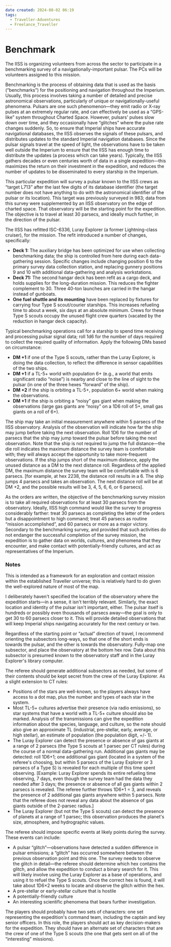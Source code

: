 ```yaml
---
date created: 2024-08-02 06:19
tags:
  - Traveller-Adventures
  - Freelance_Traveller
---
```


# Benchmark

The IISS is organizing volunteers from across the sector to participate in a benchmarking survey of a navigationally-important pulsar. The PCs will be volunteers assigned to this mission.

Benchmarking is the process of obtaining data that is used as the basis (“benchmarks”) for the positioning and navigation throughout the Imperium. Usually, this process involves taking a number of detailed and precise astronomical observations, particularly of unique or navigationally-useful phenomena. Pulsars are one such phenomenon—they emit radio or X-ray pulses at an extremely regular rate, and can effectively be used as a “GPS-like” system throughout Charted Space. However, pulsars' pulses slow down over time, and they occasionally have “glitches” where the pulse rate changes suddenly. So, to ensure that Imperial ships have accurate navigational databases, the IISS observes the signals of these pulsars, and distributes updates to the standard Imperial navigation databases. Since the pulsar signals travel at the speed of light, the observations have to be taken well outside the Imperium to ensure that the IISS has enough time to distribute the updates (a process which can take years). Typically, the IISS gathers decades or even centuries worth of data in a single expedition—this maximizes the return on their investment in the expedition, and reduces the number of updates to be disseminated to every starship in the Imperium.

This particular expedition will survey a pulsar known to the IISS crews as “target L713” after the last few digits of its database identifier (the target number does not have anything to do with the astronomical identifier of the pulsar or its location). This target was previously surveyed in 983; data from this survey were supplemented by an IISS observatory on the edge of charted space. That observatory will be the starting point for the expedition. The objective is to travel at least 30 parsecs, and ideally much further, in the direction of the pulsar.

The IISS has refitted ISC-6336, Luray Explorer (a former Lightning-class cruiser), for the mission. The refit introduced a number of changes, specifically:

- **Deck 1:** The auxiliary bridge has been optimized for use when collecting benchmarking data; the ship is controlled from here during each data-gathering session. Specific changes include changing position 6 to the primary survey data collection station, and replacing gunnery positions 9 and 10 with additional data-gathering and analysis workstations.
- **Deck 71:** The second hangar deck has been refit as a cargo deck, and holds supplies for the long-duration mission. This reduces the fighter complement to 30. Three 40-ton launches are carried in the hangar instead of gunboats.
- **One fuel shuttle and its mounting** have been replaced by fixtures for carrying four Type S scout/courier starships. This increases refueling time to about a week, six days at an absolute minimum. Crews for these Type S scouts occupy the unused flight crew quarters (vacated by the reduction in hangar deck capacity).

Typical benchmarking operations call for a starship to spend time receiving and processing pulsar signal data; roll 1d6 for the number of days required to collect the required quality of information. Apply the following DMs based on circumstance:

- **DM +1** if one of the Type S scouts, rather than the Luray Explorer, is doing the data collection, to reflect the difference in sensor capabilities of the two ships.
- **DM +1** if a TL-5+ world with population 6+ (e.g., a world that emits significant radio “noise”) is nearby and close to the line of sight to the pulsar (in one of the three hexes “forward” of the ship).
- **DM +2** if the ship is orbiting a TL-5+, population 6+ world when making the observations.
- **DM +1** if the ship is orbiting a “noisy” gas giant when making the observations (large gas giants are “noisy” on a 1D6 roll of 5+, small gas giants on a roll of 6+).

The ship may take an initial measurement anywhere within 5 parsecs of the IISS observatory. Analysis of the observation will indicate how far the ship may jump before taking the next observation. Roll 1D6 for the number of parsecs that the ship may jump toward the pulsar before taking the next observation. Note that the ship is not required to jump the full distance—the die roll indicates the maximum distance the survey team is comfortable with; they will always accept the opportunity to take more-frequent observations. If the ship jumps short of the maximum distance, apply the unused distance as a DM to the next distance roll. Regardless of the applied DM, the maximum distance the survey team will be comfortable with is 6 parsecs. [for example, at hex 2238, the distance roll results in a 6. The ship jumps 4 parsecs and takes an observation. The next distance roll will be at DM +2, and the possible results will be 3, 4, 5, 6, 6, or 6 parsecs].

As the orders are written, the objective of the benchmarking survey mission is to take all required observations for at least 30 parsecs from the observatory. Ideally, IISS high command would like the survey to progress considerably farther: treat 30 parsecs as completing the letter of the orders but a disappointment to high command; treat 45 parsecs as routine “mission accomplished”, and 60 parsecs or more as a major victory. Secondary to the benchmarking survey, and provided that such activities do not endanger the successful completion of the survey mission, the expedition is to gather data on worlds, cultures, and phenomena that they encounter, and make contact with potentially-friendly cultures, and act as representatives of the Imperium.

### Notes

This is intended as a framework for an exploration and contact mission within the established Traveller universe; this is relatively hard to do given the well-explored nature of most of the map.

I deliberately haven't specified the location of the observatory where the expedition starts—in a sense, it isn't terribly relevant. Similarly, the exact location and identity of the pulsar isn't important, either. The pulsar itself is hundreds or possibly even thousands of parsecs away—the goal is only to get 30 to 60 parsecs closer to it. This will provide detailed observations that will keep Imperial ships navigating accurately for the next century or two.

Regardless of the starting point or “actual” direction of travel, I recommend orienting the subsectors long-ways, so that one of the short ends is towards the pulsar, and the other is towards the observatory. Fully-map one subsector, and place the observatory at the bottom hex row. Data about this subsector is presumed known to the observatory staff and in the Luray Explorer's library computer.

The referee should generate additional subsectors as needed, but some of their contents should be kept secret from the crew of the Luray Explorer. As a slight extension to CT rules:

- Positions of the stars are well-known, so the players always have access to a dot map, plus the number and types of each star in the system.
- Most TL-5+ cultures advertise their presence (via radio emissions), so star systems that have a world with a TL-5+ culture should also be marked. Analysis of the transmissions can give the expedition information about the species, language, and culture, so the note should also give an approximate TL (industrial, pre-stellar, early, average, or high stellar), an estimate of population (the population digit, +/- 1).
- The Luray Explorer can detect the presence or absence of gas giants at a range of 2 parsecs (the Type S scouts at 1 parsec per CT rules) during the course of a normal data-gathering run. Additional gas giants may be detected: roll 1D6+1; one additional gas giant (located in a system of the referee's choosing, but within 5 parsecs of the Luray Explorer or 3 parsecs of a Type S) is revealed for each multiple of this time spent observing. [Example: Luray Explorer spends its entire refueling time observing, 7 days, even though the survey team had the data they needed after 3 days; the presence or absence of all gas giants within 2 parsecs is revealed. The referee further throws 1D6+1 = 3, and reveals the presence of 2 additional gas giants anywhere within 5 parsecs. Note that the referee does not reveal any data about the absence of gas giants outside of the 2-parsec radius.]
- The Luray Explorer (but not the Type S scouts) can detect the presence of planets at a range of 1 parsec; this observation produces the planet's size, atmosphere, and hydrographic values.

The referee should impose specific events at likely points during the survey. These events can include:

- A pulsar “glitch”—observations have detected a sudden difference in pulsar emissions; a “glitch” has occurred somewhere between the previous observation point and this one. The survey needs to observe the glitch in detail—the referee should determine which hex contains the glitch, and allow the expedition to conduct a binary search for it. This will likely involve using the Luray Explorer as a base of operations, and using it to refuel the Type S scouts. Once the correct hex is found, it will take about 1D6×2 weeks to locate and observe the glitch within the hex.
- A pre-stellar or early-stellar culture that is hostile
- A potentially-friendly culture
- An interesting scientific phenomena that bears further investigation.

The players should probably have two sets of characters: one set representing the expedition's command team, including the captain and key senior officers. In this role, the players should act as key decision-makers for the expedition. They should have an alternate set of characters that are the crew of one of the Type S scouts (the one that gets sent on all of the “interesting” missions).
